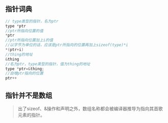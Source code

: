 ## 指针词典

```c
// type类型的指针，名为ptr
type *ptr
//ptr所指向位置的值
*ptr
//ptr所指向位置加上i的值
//以字节为单位的话，应该是ptr所指向的位置再加上sizeof(type)*i
*(ptr+i)
//thing的地址
&thing
//名为ptr，type类型的指针，值为thing的地址
type *ptr=&thing;
//自增ptr指向的位置
ptr++
```

## 指针并不是数组

> 出了sizeof、&操作和声明之外，数组名称都会被编译器推导为指向其首歌元素的指针。